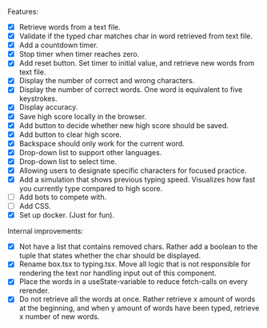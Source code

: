 Features:
- [x] Retrieve words from a text file.
- [x] Validate if the typed char matches char in word retrieved from text file.
- [x] Add a countdown timer.
- [x] Stop timer when timer reaches zero.
- [x] Add reset button. Set timer to initial value, and retrieve new words from text file.
- [x] Display the number of correct and wrong characters.
- [x] Display the number of correct words. One word is equivalent to five keystrokes.
- [x] Display accuracy. 
- [x] Save high score locally in the browser.
- [x] Add button to decide whether new high score should be saved.
- [x] Add button to clear high score.
- [x] Backspace should only work for the current word.
- [x] Drop-down list to support other languages.
- [x] Drop-down list to select time.
- [x] Allowing users to designate specific characters for focused practice.
- [x] Add a simulation that shows previous typing speed. Visualizes how fast you currently type compared to high score.
- [ ] Add bots to compete with.
- [ ] Add CSS.
- [x] Set up docker. (Just for fun).

Internal improvements:
- [x] Not have a list that contains removed chars. Rather add a boolean to the tuple that states whether the char should be displayed.
- [x] Rename box.tsx to typing.tsx. Move all logic that is not responsible for rendering the text nor handling input out of this component.
- [x] Place the words in a useState-variable to reduce fetch-calls on every rerender.
- [x] Do not retrieve all the words at once. Rather retrieve x amount of words at the beginning, and when y amount of words have been typed, retrieve x number of new words.
